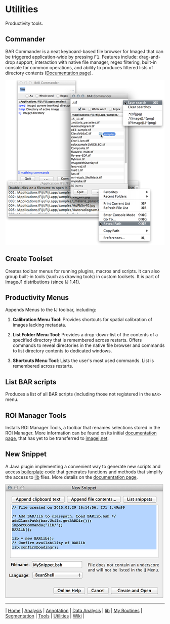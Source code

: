 # Utilities

Productivity tools.

## Commander
BAR Commander is a neat keyboard-based file browser for ImageJ that can be triggered
application-wide by pressing <kbd>F1</kbd>.
Features include: drag-and-drop support, interaction with native file manager, regex
filtering, built-in console for common operations, and ability to produces filtered lists
of directory contents ([Documentation page](http://imagej.net/BAR#Commander)).

![commander overview](../../../../../../../images/commander-overview.png)


## Create Toolset
Creates toolbar menus for running plugins, macros and scripts. It can also group built-in
tools (such as drawing tools) in custom toolsets. It is part of ImageJ1 distributions
(since IJ 1.41).


## Productivity Menus
Appends Menus to the IJ toolbar, including:

1. **Calibration Menu Tool**: Provides shortcuts for spatial calibration of images lacking
   metadata.

1. **List Folder Menu Tool**: Provides a drop-down-list of the contents of a specified
   directory that is remembered across restarts.
   Offers commands to reveal directories in the native file browser and commands to list
   directory contents to dedicated windows.

1. **Shortcuts Menu Tool**: Lists the user's most used commands. List is remembered across
   restarts.


## List BAR scripts
Produces a list of all BAR scripts (including those not registered in the `BAR>` menu.


## ROI Manager Tools
Installs ROI Manager Tools, a toolbar that renames selections stored in the ROI Manager.
More information can be found on its initial
[documentation page](http://imagej.net/plugins/roi-manager-tools), that has yet to be
transferred to [imagej.net](http://imagej.net/).


## New Snippet
A Java plugin implementing a convenient way to generate new scripts and access
[boilerplate] code that generates functions and methods that simplify the access to [lib]
files. More details on the [documentation page](http://imagej.net/BAR#Snippets).

![snippet creator](../../../../../../../images/snippet-creator.png)


[boilerplate]: https://github.com/tferr/Scripts/tree/master/BAR/src/main/resources/boilerplate



------
| [Home] | [Analysis] | [Annotation] | [Data Analysis] | [lib] | [My Routines] | [Segmentation] | [Tools] | [Utilities] | [Wiki] |

[Home]: https://github.com/tferr/Scripts
[Analysis]: https://github.com/tferr/Scripts/tree/master/BAR/src/main/resources/scripts/BAR/Analysis
[Annotation]: https://github.com/tferr/Scripts/tree/master/BAR/src/main/resources/scripts/BAR/Annotation
[Data Analysis]: https://github.com/tferr/Scripts/tree/master/BAR/src/main/resources/scripts/BAR/Data_Analysis
[lib]: https://github.com/tferr/Scripts/tree/master/BAR/src/main/resources/lib
[My Routines]: https://github.com/tferr/Scripts/tree/master/BAR/src/main/resources/scripts/BAR/My_Routines
[Segmentation]: https://github.com/tferr/Scripts/tree/master/BAR/src/main/resources/scripts/BAR/Segmentation
[Tools]: https://github.com/tferr/Scripts/tree/master/BAR/src/main/resources/tools
[Utilities]: https://github.com/tferr/Scripts/tree/master/BAR/src/main/resources/scripts/BAR/Utilities
[Wiki]: https://imagej.net/BAR

